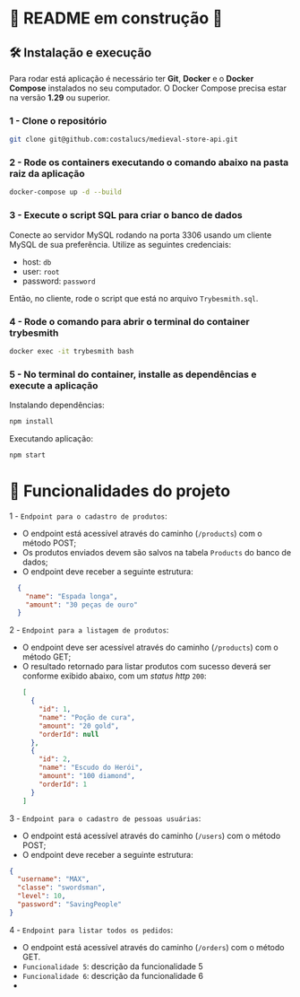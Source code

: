 # 🚧 README em construção 🚧

## :hammer_and_wrench: Instalação e execução
Para rodar está aplicação é necessário ter **Git**, **Docker** e o **Docker Compose** instalados no seu computador. O Docker Compose precisa estar na versão **1.29** ou superior.

### 1 - Clone o repositório
```sh
git clone git@github.com:costalucs/medieval-store-api.git
```

### 2 - Rode os containers executando o comando abaixo na pasta raiz da aplicação
```sh
docker-compose up -d --build
```

### 3 - Execute o script SQL para criar o banco de dados

Conecte ao servidor MySQL rodando na porta 3306 usando um cliente MySQL de sua preferência. Utilize as seguintes credenciais:

* host: `db`
* user: `root`
* password: `password`

Então, no cliente, rode o script que está no arquivo `Trybesmith.sql`.

### 4 - Rode o comando para abrir o terminal do container trybesmith
```sh
docker exec -it trybesmith bash
```

### 5 - No terminal do container, installe as dependências e execute a aplicação

Instalando dependências:
```sh
npm install
```

Executando aplicação:
```sh
npm start
```

# :hammer: Funcionalidades do projeto

1 - `Endpoint para o cadastro de produtos`: 
- O endpoint está acessível através do caminho (`/products`) com o método POST;
- Os produtos enviados devem são salvos na tabela `Products` do banco de dados;
- O endpoint deve receber a seguinte estrutura:
```json
  {
    "name": "Espada longa",
    "amount": "30 peças de ouro"
  }
```
2 - `Endpoint para a listagem de produtos`: 
- O endpoint deve ser acessível através do caminho (`/products`) com o método GET;
- O resultado retornado para listar produtos com sucesso deverá ser conforme exibido abaixo, com um _status http_ `200`:
    ```json
    [
      {
        "id": 1,
        "name": "Poção de cura",
        "amount": "20 gold",
        "orderId": null
      },
      {
        "id": 2,
        "name": "Escudo do Herói",
        "amount": "100 diamond",
        "orderId": 1
      }
    ]
    ```
3 - `Endpoint para o cadastro de pessoas usuárias`: 
- O endpoint está acessível através do caminho (`/users`) com o método POST;
- O endpoint deve receber a seguinte estrutura:
```json
{ 
  "username": "MAX",
  "classe": "swordsman",
  "level": 10,
  "password": "SavingPeople"
}
```
4 - `Endpoint para listar todos os pedidos`: 
- O endpoint está acessível através do caminho (`/orders`) com o método GET.
- `Funcionalidade 5`: descrição da funcionalidade 5
- `Funcionalidade 6`: descrição da funcionalidade 6
- 

<!-- Olá, Tryber!

Esse é apenas um arquivo inicial para o README do seu projeto.

É essencial que você preencha esse documento por conta própria, ok?

Não deixe de usar nossas dicas de escrita de README de projetos, e deixe sua criatividade brilhar!

⚠️ IMPORTANTE: você precisa deixar nítido:
- quais arquivos/pastas foram desenvolvidos por você; 
- quais arquivos/pastas foram desenvolvidos por outra pessoa estudante;
- quais arquivos/pastas foram desenvolvidos pela Trybe.

-->
